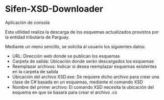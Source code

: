 # Sifen-XSD-Downloader
 
Aplicación de consola

Esta utilidad realiza la descarga de los esquemas actualizados provistos por la entidad tributaria de Parguay.

Mediante un menú sencillo, se solicita al usuario los siguientes datos:

* URL: Dirección web donde se publican los esquemas
* Carpeta de salida: Ubicación donde serán descargados los esquemas
* Reemplazar archivos: Indicar si desea reemplazar esquemas existentes en la carpeta de salida
* Ubicación del archivo XSD.exe: Se requiere dicho archivo para crear una clase de C# basada en un esquemas, mediante el comando XSD
* Nombre del primer archivo: El comando XSD necesita la ubicación del esquema en que se basará para crear el archivo .cs